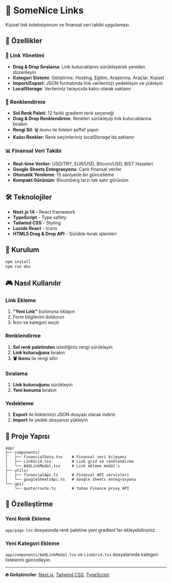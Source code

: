 # 🔗 SomeNice Links

Kişisel link koleksiyonum ve finansal veri takibi uygulaması.

## 🎯 Özellikler

### 🔗 Link Yönetimi
- **Drag & Drop Sıralama**: Link kutucuklarını sürükleyerek yeniden düzenleyin
- **Kategori Sistemi**: Geliştirme, Hosting, Eğitim, Araştırma, Araçlar, Kişisel
- **Import/Export**: JSON formatında link verilerinizi yedekleyin ve yükleyin
- **LocalStorage**: Verileriniz tarayıcıda kalıcı olarak saklanır

### 🎨 Renklendirme
- **Sol Renk Paleti**: 12 farklı gradient renk seçeneği
- **Drag & Drop Renklendirme**: Renkleri sürükleyip link kutucuklarına bırakın
- **Rengi Sil**: 🗑️ ikonu ile linkleri şeffaf yapın
- **Kalıcı Renkler**: Renk seçimleriniz localStorage'da saklanır

### 📊 Finansal Veri Takibi
- **Real-time Veriler**: USD/TRY, EUR/USD, Bitcoin/USD, BIST hisseleri
- **Google Sheets Entegrasyonu**: Canlı finansal veriler
- **Otomatik Yenileme**: 15 saniyede bir güncelleme
- **Kompakt Görünüm**: Bloomberg tarzı tek satır görünüm

## 🛠️ Teknolojiler

- **Next.js 14** - React framework
- **TypeScript** - Type safety
- **Tailwind CSS** - Styling
- **Lucide React** - Icons
- **HTML5 Drag & Drop API** - Sürükle-bırak işlemleri

## 🚀 Kurulum

```bash
npm install
npm run dev
```

## 🎮 Nasıl Kullanılır

### Link Ekleme
1. **"Yeni Link"** butonuna tıklayın
2. Form bilgilerini doldurun
3. İkon ve kategori seçin

### Renklendirme
1. **Sol renk paletinden** istediğiniz rengi sürükleyin
2. **Link kutucuğuna** bırakın
3. **🗑️ ikonu** ile rengi silin

### Sıralama
1. **Link kutucuğunu** sürükleyin
2. **Yeni konuma** bırakın

### Yedekleme
1. **Export** ile linklerinizi JSON dosyası olarak indirin
2. **Import** ile yedek dosyanızı yükleyin

## 📁 Proje Yapısı

```
app/
├── components/
│   ├── FinancialData.tsx    # Finansal veri bileşeni
│   ├── LinkGrid.tsx         # Link grid ve renklendirme
│   └── AddLinkModal.tsx     # Link ekleme modal'ı
├── utils/
│   ├── financialApi.ts      # Finansal API servisleri  
│   └── googleSheetsApi.ts   # Google Sheets entegrasyonu
└── api/
    └── quote/route.ts       # Yahoo Finance proxy API
```

## 🎨 Özelleştirme

### Yeni Renk Ekleme
`app/page.tsx` dosyasında renk paletine yeni gradient'ler ekleyebilirsiniz.

### Yeni Kategori Ekleme  
`app/components/AddLinkModal.tsx` ve `LinkGrid.tsx` dosyalarında kategori listelerini güncelleyin.

---

**🔥 Geliştiriciler**: [Next.js](https://nextjs.org), [Tailwind CSS](https://tailwindcss.com), [TypeScript](https://typescriptlang.org)
